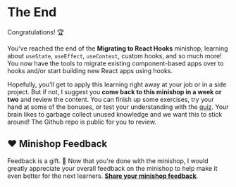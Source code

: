 # The End

Congratulations! 🏆

You've reached the end of the **Migrating to React Hooks** minishop, learning about `useState`, `useEffect`, `useContext`, custom hooks, and so much more! You now have the tools to migrate existing component-based apps over to hooks and/or start building new React apps using hooks.

Hopefully, you'll get to apply this learning right away at your job or in a side project. But if not, I suggest you **come back to this minishop in a week or two** and review the content. You can finish up some exercises, try your hand at some of the bonuses, or test your understanding with the [quiz](../quiz/). Your brain likes to garbage collect unused knowledge and we want this to stick around! The Github repo is public for you to review.

## ❤️ Minishop Feedback

Feedback is a gift. 🎁 Now that you're done with the minishop, I would greatly appreciate your overall feedback on the minishop to help make it even better for the next learners. **[Share your minishop feedback](https://bit.ly/to-hooks-ms-feedback)**.
